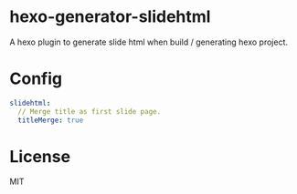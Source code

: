 # hexo-generator-slidehtml

A hexo plugin to generate slide html when build / generating hexo project.

# Config

```yml
slidehtml: 
  // Merge title as first slide page.
  titleMerge: true
```

# License
MIT
